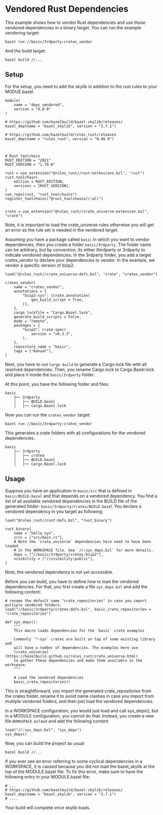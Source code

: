 # Vendored Rust Dependencies

This example shows how to vendor Rust dependencies and use those vendored dependencies in a binary target.
You can run the example vendoring target:

`bazel run //basic/3rdparty:crates_vendor`

And the build target:

`bazel build //...`

## Setup

For the setup,
you need to add the skylib in addition to the rust rules to your MODUE.bazel.

```starlark
module(
    name = "deps_vendored",
    version = "0.0.0"
)
 
# https://github.com/bazelbuild/bazel-skylib/releases/
bazel_dep(name = "bazel_skylib", version = "1.7.1")

# https://github.com/bazelbuild/rules_rust/releases
bazel_dep(name = "rules_rust", version = "0.46.0")

 

# Rust toolchain
RUST_EDITION = "2021"
RUST_VERSION = "1.79.0"

rust = use_extension("@rules_rust//rust:extensions.bzl", "rust")
rust.toolchain(
    edition = RUST_EDITION,
    versions = [RUST_VERSION],
)
use_repo(rust, "rust_toolchains")
register_toolchains("@rust_toolchains//:all")

 
crate = use_extension("@rules_rust//crate_universe:extension.bzl", "crate")
```

Note, it is important to load the crate_universe rules otherwise you will get an error
as the rule set is needed in the vendored target.

Assuming you have a package called `basic` in which you want to vendor dependencies, 
then you create a folder `basic/3rdparty`. The folder name can be arbitrary, 
but by convention, its either thirdparty or 3rdparty to indicate vendored dependencies. 
In the 3rdparty folder, you add a target crates_vendor to declare your dependencies to vendor. In the example, we vendor a specific version of bzip2. 

```starlark
load("@rules_rust//crate_universe:defs.bzl", "crate", "crates_vendor")

crates_vendor(
    name = "crates_vendor",
    annotations = {
        "bzip2-sys": [crate.annotation(
            gen_build_script = True,
        )],
    },
    cargo_lockfile = "Cargo.Bazel.lock",
    generate_build_scripts = False,
    mode = "remote",
    packages = {
        "bzip2": crate.spec(
            version = "=0.3.3",
        ),
    },
    repository_name = "basic",
    tags = ["manual"],
)
```

Next, you have to run `Cargo build` to generate a Cargo.lock file with all resolved dependencies.
Then, you rename Cargo.lock to Cargo.Bazel.lock and place it inside the `basic/3rdparty` folder. 

At this point, you have the following folder and files:

```
basic
    ├── 3rdparty
    │   ├── BUILD.bazel   
    │   ├── Cargo.Bazel.lock   
``` 

Now you can run the `crates_vendor` target:

`bazel run //basic/3rdparty:crates_vendor`

This generates a crate folders with all configurations for the vendored dependencies.

```
basic
    ├── 3rdparty
    │   ├── cratea    
    │   ├── BUILD.bazel   
    │   ├── Cargo.Bazel.lock   
``` 

## Usage

Suppose you have an application in `basic/src` that is defined in `basic/BUILD.bazel` and 
that depends on a vendored dependency. You find a list of all available vendored dependencies
in the BUILD file of the generated folder: `basic/3rdparty/crates/BUILD.bazel`
You declare a vendored dependency in you target as following:

```starlark
load("@rules_rust//rust:defs.bzl", "rust_binary")

rust_binary(
    name = "hello_sys",
    srcs = ["src/main.rs"],
    # Note the `crate_unvierse` dependencies here need to have been loaded
    # in the WORKSPACE file. See `//:sys_deps.bzl` for more details.
    deps = ["//basic/3rdparty/crates:bzip2"],
    visibility = ["//visibility:public"],
)
```
Note, the vendored dependency is not yet accessible.

Before you can build, you have to define how to load the vendored dependencies. For that, 
you first create a file `sys_deps.bzl` and add the following content:

```starlark
# rename the default name "crate_repositories" in case you import multiple vendored folders.
load("//basic/3rdparty/crates:defs.bzl", basic_crate_repositories = "crate_repositories")

def sys_deps():
    """
    This macro loads dependencies for the `basic` crate examples

    Commonly `*-sys` crates are built on top of some existing library and
    will have a number of dependencies. The examples here use
    [crate_universe](https://bazelbuild.github.io/rules_rust/crate_universe.html)
    to gather these dependencies and make them available in the workspace.
    """

    # Load the vendored dependencies
    basic_crate_repositories()
```

This is straightforward, you import the generated crate_repositories from the crates folder,
rename it to avoid name clashes in case you import from multiple vendored folders, and then
just load the vendored dependencies.

In a WORKSPACE configuration, you would just load and call sys_deps(), but in a MODULE configuration, you cannot do that. Instead, you create a new file `WORKSPACE.bzlmod` and add the following content.

```starlark
load("//:sys_deps.bzl", "sys_deps")
sys_deps()
```

Now, you can build the project as usual:

`bazel build //...`

If you ever see an error referring to some cyclical dependencies in a WORKSPACE, it
is caused because you did not load the bazel_skylib at the top of the MODULE.bazel file.
To fix this error, make sure to have the following entry in your MODULE.bazel file:

```starlark
# ...
# https://github.com/bazelbuild/bazel-skylib/releases/
bazel_dep(name = "bazel_skylib", version = "1.7.1")
# ....
```

Your build will complete once skylib loads. 
